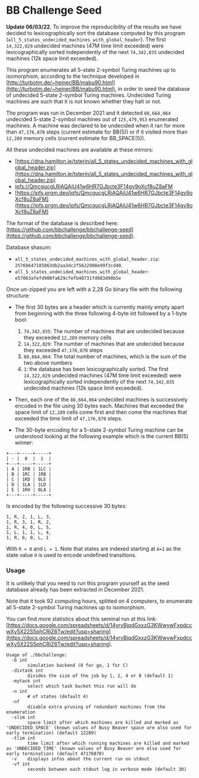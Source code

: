 # BB Challenge Seed

**Update 06/03/22**. To improve the reproducibility of the results we have decided to lexicographically sort the database computed by this program (`all_5_states_undecided_machines_with_global_header`). The first `14,322,029` undecided machines (47M time limit exceeded) were lexicographically sorted independently of the next `74,342,035` undecided machines (12k space limit exceeded). 

This program enumerates all 5-state 2-symbol Turing machines up to isomorphism, according to the technique developed in [http://turbotm.de/~heiner/BB/mabu90.html](http://turbotm.de/~heiner/BB/mabu90.html), in order to seed the database of undecided 5-state 2-symbol Turing machines. Undecided Turing machines are such that it is not known whether they halt or not.

The program was run in December 2021 and it detected `88,664,064` undecided 5-state 2-symbol machines out of `125,479,953` enumerated machines. A machine was declared to be undecided when it ran for more than `47,176,870` steps (current estimate for BB(5)) or if it visited more than `12,289` memory cells (current estimate for BB_SPACE(5)).

All these undecided machines are available at these mirrors: 

- [https://dna.hamilton.ie/tsterin/all_5_states_undecided_machines_with_global_header.zip](https://dna.hamilton.ie/tsterin/all_5_states_undecided_machines_with_global_header.zip)
- [ipfs://QmcgucgLRjAQAjU41w6HR7GJbcte3F14gv9oXcf8uZ8aFM](ipfs://QmcgucgLRjAQAjU41w6HR7GJbcte3F14gv9oXcf8uZ8aFM)
- [https://ipfs.prgm.dev/ipfs/QmcgucgLRjAQAjU41w6HR7GJbcte3F14gv9oXcf8uZ8aFM](https://ipfs.prgm.dev/ipfs/QmcgucgLRjAQAjU41w6HR7GJbcte3F14gv9oXcf8uZ8aFM)

The format of the database is described here: [https://github.com/bbchallenge/bbchallenge-seed](https://github.com/bbchallenge/bbchallenge-seed).

Database shasum: 
  - `all_5_states_undecided_machines_with_global_header.zip`: `2576b647185063db2aa3dc2f5622908e99f3cd40`.
  - `all_5_states_undecided_machines_with_global_header`: `e57063afefd900fa629cfefb40731fd083d90b5e`

Once un-zipped you are left with a 2,28 Go binary file with the following structure:

- The first 30 bytes are a header which is currently mainly empty apart from beginning with the three following 4-byte int followed by a 1-byte bool:
  1. `74,342,035`: The number of machines that are undecided because they exceeded `12,289` memory cells
  2. `14,322,029`: The number of machines that are undecided because they exceeded `47,176,870` steps
  3. `88,664,064`: The total number of machines, which is the sum of the two above numbers
  4. `1`: the database has been lexicographically sorted. The first `14,322,029` undecided machines (47M time limit exceeded) were lexicographically sorted independently of the next `74,342,035` undecided machines (12k space limit exceeded). 



- Then, each one of the `88,664,064` undecided machines is successively encoded in the file using 30 bytes each. Machines that exceeded the space limit of `12,289` cells come first and then come the machines that exceeded the time limit of `47,176,870` steps.
- The 30-byte encoding for a 5-state 2-symbol Turing machine can be understood looking at the following example which is the current BB(5) winner:

```
+---+-----+-----+
| - |  0  |  1  |
+---+-----+-----+
| A | 1RB | 1LC |
| B | 1RC | 1RB |
| C | 1RD | 0LE |
| D | 1LA | 1LD |
| E | 1RH | 0LA |
+---+-----+-----+
```

Is encoded by the following successive 30 bytes:

```
1, R, 2, 1, L, 3,
1, R, 3, 1, R, 2,
1, R, 4, 0, L, 5,
1, L, 1, 1, L, 4,
1, R, 6, 0, L, 1
```

With `R = 0` and `L = 1`. Note that states are indexed starting at `A=1` as the state value `0` is used to encode undefined transitions.

### Usage

It is unlikely that you need to run this program yourself as the seed database already has been extracted in December 2021. 

Note that it took 92 computing hours, splitted on 4 computers, to enumerate all 5-state 2-symbol Turing machines up to isomorphism. 

You can find more statistics about this seminal run at this link: [https://docs.google.com/spreadsheets/d/14yrvBjqdGxxzG3KWwywFxpdccwXy5X22S5phCRiZ6Tw/edit?usp=sharing](https://docs.google.com/spreadsheets/d/14yrvBjqdGxxzG3KWwywFxpdccwXy5X22S5phCRiZ6Tw/edit?usp=sharing).


```
Usage of ./bbchallenge:
  -b int
    	simulation backend (0 for go, 1 for C)
  -divtask int
    	divides the size of the job by 1, 2, 4 or 8 (default 1)
  -mytask int
    	select which task bucket this run will do
  -n int
    	# of states (default 4)
  -nf
    	disable extra pruning of redundant machines from the enumeration
  -slim int
    	space limit after which machines are killed and marked as 'UNDECIDED_SPACE' (known values of Busy Beaver space are also used for early termination) (default 12289)
  -tlim int
    	time limit after which running machines are killed and marked as 'UNDECIDED_TIME' (known values of Busy Beaver are also used for early termination) (default 47176870)
  -v	displays infos about the current run on stdout
  -vf int
    	seconds between each stdout log in verbose mode (default 30)
```
